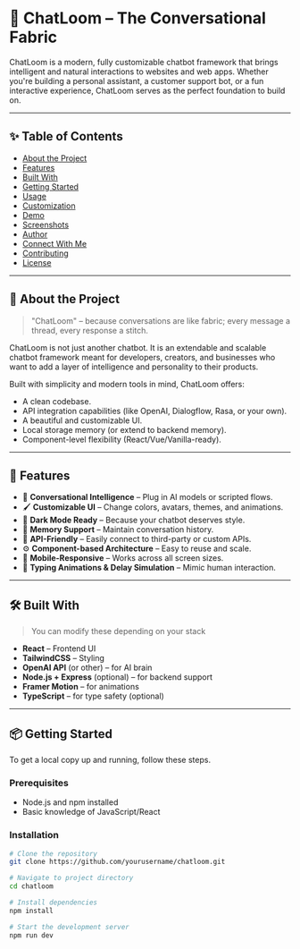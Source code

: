 # 🧠 ChatLoom – The Conversational Fabric

ChatLoom is a modern, fully customizable chatbot framework that brings intelligent and natural interactions to websites and web apps. Whether you're building a personal assistant, a customer support bot, or a fun interactive experience, ChatLoom serves as the perfect foundation to build on.

---

## ✨ Table of Contents

- [About the Project](#about-the-project)
- [Features](#features)
- [Built With](#built-with)
- [Getting Started](#getting-started)
- [Usage](#usage)
- [Customization](#customization)
- [Demo](#demo)
- [Screenshots](#screenshots)
- [Author](#author)
- [Connect With Me](#connect-with-me)
- [Contributing](#contributing)
- [License](#license)

---

## 📘 About the Project

> "ChatLoom" – because conversations are like fabric; every message a thread, every response a stitch.

ChatLoom is not just another chatbot. It is an extendable and scalable chatbot framework meant for developers, creators, and businesses who want to add a layer of intelligence and personality to their products.

Built with simplicity and modern tools in mind, ChatLoom offers:

- A clean codebase.
- API integration capabilities (like OpenAI, Dialogflow, Rasa, or your own).
- A beautiful and customizable UI.
- Local storage memory (or extend to backend memory).
- Component-level flexibility (React/Vue/Vanilla-ready).

---

## 🚀 Features

- 🧠 **Conversational Intelligence** – Plug in AI models or scripted flows.
- 🖌️ **Customizable UI** – Change colors, avatars, themes, and animations.
- 🌙 **Dark Mode Ready** – Because your chatbot deserves style.
- 📜 **Memory Support** – Maintain conversation history.
- 🔌 **API-Friendly** – Easily connect to third-party or custom APIs.
- ⚙️ **Component-based Architecture** – Easy to reuse and scale.
- 📱 **Mobile-Responsive** – Works across all screen sizes.
- 💬 **Typing Animations & Delay Simulation** – Mimic human interaction.

---

## 🛠️ Built With

> You can modify these depending on your stack

- **React** – Frontend UI
- **TailwindCSS** – Styling
- **OpenAI API** (or other) – for AI brain
- **Node.js + Express** (optional) – for backend support
- **Framer Motion** – for animations
- **TypeScript** – for type safety (optional)

---

## 📦 Getting Started

To get a local copy up and running, follow these steps.

### Prerequisites

- Node.js and npm installed
- Basic knowledge of JavaScript/React

### Installation

```bash
# Clone the repository
git clone https://github.com/yourusername/chatloom.git

# Navigate to project directory
cd chatloom

# Install dependencies
npm install

# Start the development server
npm run dev
